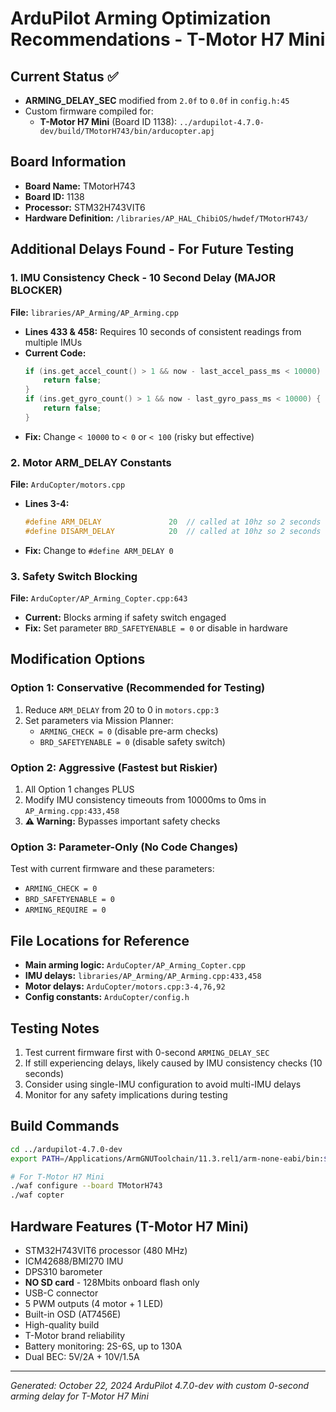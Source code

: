 # ArduPilot Arming Optimization Recommendations - T-Motor H7 Mini

## Current Status ✅
- **ARMING_DELAY_SEC** modified from `2.0f` to `0.0f` in `config.h:45`
- Custom firmware compiled for:
  - **T-Motor H7 Mini** (Board ID 1138): `../ardupilot-4.7.0-dev/build/TMotorH743/bin/arducopter.apj`

## Board Information
- **Board Name:** TMotorH743
- **Board ID:** 1138
- **Processor:** STM32H743VIT6
- **Hardware Definition:** `/libraries/AP_HAL_ChibiOS/hwdef/TMotorH743/`

## Additional Delays Found - For Future Testing

### **1. IMU Consistency Check - 10 Second Delay (MAJOR BLOCKER)**
**File:** `libraries/AP_Arming/AP_Arming.cpp`
- **Lines 433 & 458:** Requires 10 seconds of consistent readings from multiple IMUs
- **Current Code:**
  ```cpp
  if (ins.get_accel_count() > 1 && now - last_accel_pass_ms < 10000) {
      return false;
  }
  if (ins.get_gyro_count() > 1 && now - last_gyro_pass_ms < 10000) {
      return false;
  }
  ```
- **Fix:** Change `< 10000` to `< 0` or `< 100` (risky but effective)

### **2. Motor ARM_DELAY Constants**
**File:** `ArduCopter/motors.cpp`
- **Lines 3-4:**
  ```cpp
  #define ARM_DELAY               20  // called at 10hz so 2 seconds
  #define DISARM_DELAY            20  // called at 10hz so 2 seconds
  ```
- **Fix:** Change to `#define ARM_DELAY 0`

### **3. Safety Switch Blocking**
**File:** `ArduCopter/AP_Arming_Copter.cpp:643`
- **Current:** Blocks arming if safety switch engaged
- **Fix:** Set parameter `BRD_SAFETYENABLE = 0` or disable in hardware

## Modification Options

### **Option 1: Conservative (Recommended for Testing)**
1. Reduce `ARM_DELAY` from 20 to 0 in `motors.cpp:3`
2. Set parameters via Mission Planner:
   - `ARMING_CHECK = 0` (disable pre-arm checks)
   - `BRD_SAFETYENABLE = 0` (disable safety switch)

### **Option 2: Aggressive (Fastest but Riskier)**
1. All Option 1 changes PLUS
2. Modify IMU consistency timeouts from 10000ms to 0ms in `AP_Arming.cpp:433,458`
3. **⚠️ Warning:** Bypasses important safety checks

### **Option 3: Parameter-Only (No Code Changes)**
Test with current firmware and these parameters:
- `ARMING_CHECK = 0`
- `BRD_SAFETYENABLE = 0`
- `ARMING_REQUIRE = 0`

## File Locations for Reference
- **Main arming logic:** `ArduCopter/AP_Arming_Copter.cpp`
- **IMU delays:** `libraries/AP_Arming/AP_Arming.cpp:433,458`
- **Motor delays:** `ArduCopter/motors.cpp:3-4,76,92`
- **Config constants:** `ArduCopter/config.h`

## Testing Notes
1. Test current firmware first with 0-second `ARMING_DELAY_SEC`
2. If still experiencing delays, likely caused by IMU consistency checks (10 seconds)
3. Consider using single-IMU configuration to avoid multi-IMU delays
4. Monitor for any safety implications during testing

## Build Commands
```bash
cd ../ardupilot-4.7.0-dev
export PATH=/Applications/ArmGNUToolchain/11.3.rel1/arm-none-eabi/bin:$PATH

# For T-Motor H7 Mini
./waf configure --board TMotorH743
./waf copter
```

## Hardware Features (T-Motor H7 Mini)
- STM32H743VIT6 processor (480 MHz)
- ICM42688/BMI270 IMU
- DPS310 barometer
- **NO SD card** - 128Mbits onboard flash only
- USB-C connector
- 5 PWM outputs (4 motor + 1 LED)
- Built-in OSD (AT7456E)
- High-quality build
- T-Motor brand reliability
- Battery monitoring: 2S-6S, up to 130A
- Dual BEC: 5V/2A + 10V/1.5A

---
*Generated: October 22, 2024*
*ArduPilot 4.7.0-dev with custom 0-second arming delay for T-Motor H7 Mini*
